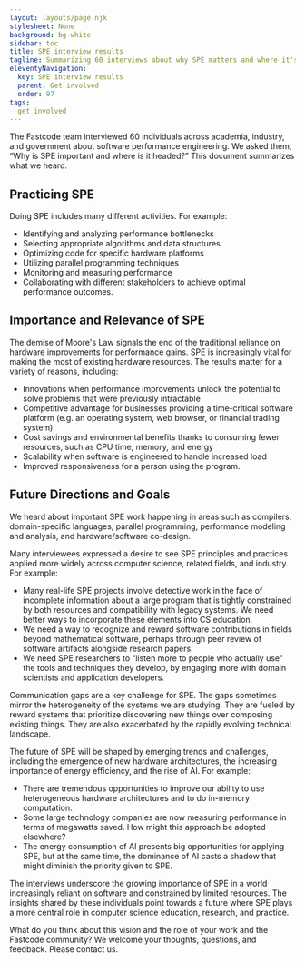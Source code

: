 ```yaml
---
layout: layouts/page.njk
stylesheet: None
background: bg-white
sidebar: toc
title: SPE interview results
tagline: Summarizing 60 interviews about why SPE matters and where it's going 
eleventyNavigation:
  key: SPE interview results
  parent: Get involved
  order: 97
tags:
  get_involved
---
```

 
The Fastcode team interviewed 60 individuals across academia, industry, and government about software performance engineering. We asked them, “Why is SPE important and where is it headed?” This document summarizes what we heard.

## Practicing SPE

Doing SPE includes many different activities. For example:

* Identifying and analyzing performance bottlenecks  
* Selecting appropriate algorithms and data structures  
* Optimizing code for specific hardware platforms  
* Utilizing parallel programming techniques  
* Monitoring and measuring performance  
* Collaborating with different stakeholders to achieve optimal performance outcomes.

## Importance and Relevance of SPE

The demise of Moore's Law signals the end of the traditional reliance on hardware improvements for performance gains. SPE is increasingly vital for making the most of existing hardware resources. The results matter for a variety of reasons, including:

* Innovations when performance improvements unlock the potential to solve problems that were previously intractable  
* Competitive advantage for businesses providing a time-critical software platform (e.g. an operating system, web browser, or financial trading system)  
* Cost savings and environmental benefits thanks to consuming fewer resources, such as CPU time, memory, and energy  
* Scalability when software is engineered to handle increased load  
* Improved responsiveness for a person using the program.

## Future Directions and Goals

We heard about important SPE work happening in areas such as compilers, domain-specific languages, parallel programming, performance modeling and analysis, and hardware/software co-design.

Many interviewees expressed a desire to see SPE principles and practices applied more widely across computer science, related fields, and industry. For example:

* Many real-life SPE projects involve detective work in the face of incomplete information about a large program that is tightly constrained by both resources and compatibility with legacy systems. We need better ways to incorporate these elements into CS education.  
* We need a way to recognize and reward software contributions in fields beyond mathematical software, perhaps through peer review of software artifacts alongside research papers.  
* We need SPE researchers to “listen more to people who actually use" the tools and techniques they develop, by engaging more with domain scientists and application developers.

Communication gaps are a key challenge for SPE. The gaps sometimes mirror the heterogeneity of the systems we are studying. They are fueled by reward systems that prioritize discovering new things over composing existing things. They are also exacerbated by the rapidly evolving technical landscape.

The future of SPE will be shaped by emerging trends and challenges, including the emergence of new hardware architectures, the increasing importance of energy efficiency, and the rise of AI. For example:

* There are tremendous opportunities to improve our ability to use heterogeneous hardware architectures and to do in-memory computation.  
* Some large technology companies are now measuring performance in terms of megawatts saved. How might this approach be adopted elsewhere?  
* The energy consumption of AI presents big opportunities for applying SPE, but at the same time, the dominance of AI casts a shadow that might diminish the priority given to SPE.

The interviews underscore the growing importance of SPE in a world increasingly reliant on software and constrained by limited resources. The insights shared by these individuals point towards a future where SPE plays a more central role in computer science education, research, and practice. 

What do you think about this vision and the role of your work and the Fastcode community? We welcome your thoughts, questions, and feedback. Please contact us.